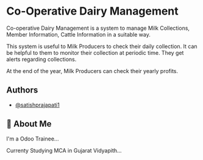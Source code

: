 
#  Co-Operative Dairy Management

Co-operative Dairy Management is a system to manage Milk Collections, Member Information, Cattle Information in a suitable way. 

This system is useful to Milk Producers to check their daily collection.
It can be helpful to them to monitor their collection at periodic time.
They get alerts regarding collections. 

At the end of the year, Milk Producers can check their yearly profits.




## Authors

- [@satishprajapati1](https://www.github.com/satishprajapati1)
## 🚀 About Me
I'm a Odoo Trainee...

Currenty Studying MCA in Gujarat Vidyapith...


